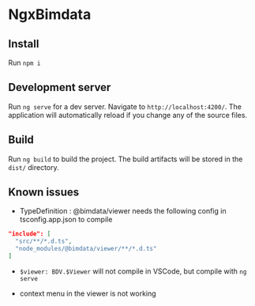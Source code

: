 # NgxBimdata

## Install

Run `npm i`

## Development server

Run `ng serve` for a dev server. Navigate to `http://localhost:4200/`. The application will automatically reload if you change any of the source files.

## Build

Run `ng build` to build the project. The build artifacts will be stored in the `dist/` directory.

## Known issues

- TypeDefinition : @bimdata/viewer needs the following config in tsconfig.app.json to compile

```json
"include": [
  "src/**/*.d.ts",
  "node_modules/@bimdata/viewer/**/*.d.ts"
]
```

- `$viewer: BDV.$Viewer` will not compile in VSCode, but compile with `ng serve`

- context menu in the viewer is not working
